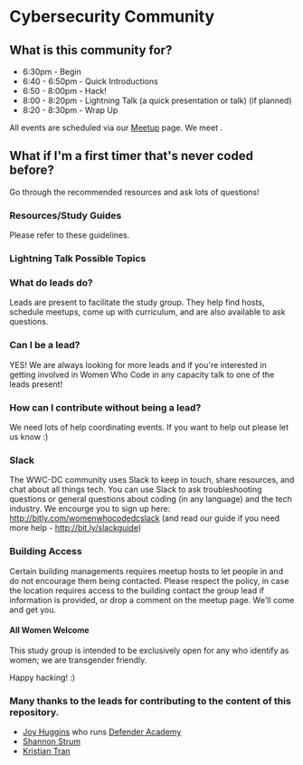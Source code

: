 # Cybersecurity Community

## What is this community for?

<INSERT DESCRIPTION HERE>

* 6:30pm  - Begin
* 6:40 - 6:50pm - Quick Introductions
* 6:50 - 8:00pm - Hack!
* 8:00 - 8:20pm - Lightning Talk (a quick presentation or talk) (if planned)
* 8:20 - 8:30pm - Wrap Up

All events are scheduled via our [Meetup](http://www.meetup.com/Women-Who-Code-DC/) page. We meet <INSERT TIME FRAME>.

## What if I'm a first timer that's never coded before?

<INSERT GUIDE HERE> Go through the recommended resources and ask lots of questions!

### Resources/Study Guides
Please refer to these guidelines.

<INSERT GUIDES>

### Lightning Talk Possible Topics

<INSERT TOPICS>

### What do leads do?

Leads are present to facilitate the study group. They help find hosts, schedule meetups, come up with curriculum, and are also available to ask questions.

### Can I be a lead?

YES! We are always looking for more leads and if you're interested in getting involved in Women Who Code in any capacity talk to one of the leads present!

### How can I contribute without being a lead?

We need lots of help coordinating events. If you want to help out please let us know :)

### Slack

The WWC-DC community uses Slack to keep in touch, share resources, and chat about all things tech. You can use Slack to ask troubleshooting questions or general questions about coding (in any language) and the tech industry. We encourge you to sign up here:  http://bitly.com/womenwhocodedcslack (and read our guide if you need more help - http://bit.ly/slackguide)

### Building Access

Certain building managements requires meetup hosts to let people in and do not encourage them being contacted. Please respect the policy, in case the location requires access to the building contact the group lead if information is provided, or drop a comment on the meetup page. We'll come and get you.

#### All Women Welcome

This study group is intended to be exclusively open for any who identify as women; we are transgender friendly.

Happy hacking! :)

### Many thanks to the leads for contributing to the content of this repository.
- [Joy Huggins](https://github.com/Joyous0ne) who runs [Defender Academy](https://www.networkdefenderacademy.com/)
- [Shannon Strum](https://github.com/sstrum2)
- [Kristian Tran](https://github.com/ktran13)
